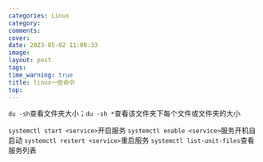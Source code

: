 ```yaml
---
categories: Linux
category: 
comments: 
cover: 
date: 2023-05-02 11:09:33
image: 
layout: post
tags: 
time_warning: true
title: linux一些命令
top: 
---
```


`du -sh`查看文件夹大小；`du -sh *`查看该文件夹下每个文件或文件夹的大小

`systemctl start <service>`开启服务
`systemctl enable <service>`服务开机自启动
`systemctl restert <service>`重启服务
`systemctl list-unit-files`查看服务列表
